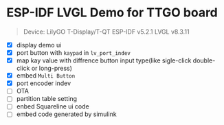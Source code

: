 # ESP-IDF LVGL Demo for TTGO board

> Device: LilyGO T-Display/T-QT
> ESP-IDF v5.2.1
> LVGL v8.3.11

- [x]  display demo ui
- [x]  port button with `kaypad` in `lv_port_indev`
- [x]  map kay value with diffrence button input type(like sigle-click double-click or long-press)
- [x]  embed `Multi Button`
- [X]  port encoder indev
- [ ]  OTA
  - [ ]  partition table setting
- [ ]  enbed Squareline ui code
- [ ]  embed code generated by simulink
